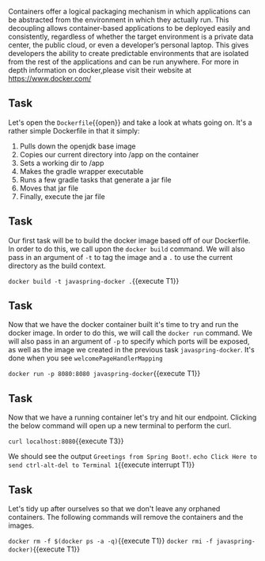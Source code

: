 Containers offer a logical packaging mechanism in which applications can be abstracted from the environment in which they actually run. This decoupling allows container-based applications to be deployed easily and consistently, regardless of whether the target environment is a private data center, the public cloud, or even a developer’s personal laptop. This gives developers the ability to create predictable environments that are isolated from the rest of the applications and can be run anywhere. For more in depth information on docker,please visit their website at https://www.docker.com/

## Task
Let's open the `Dockerfile`{{open}} and take a look at whats going on. It's a rather simple Dockerfile in that it simply:
1. Pulls down the openjdk base image
2. Copies our current directory into /app on the container
3. Sets a working dir to /app
4. Makes the gradle wrapper executable
5. Runs a few gradle tasks that generate a jar file
6. Moves that jar file
7. Finally, execute the jar file

## Task
Our first task will be to build the docker image based off of our Dockerfile. In order to do this, we call upon the ```docker build``` command. We will also pass in an argument of ```-t``` to tag the image and a ```.``` to use the current directory as the build context.

`docker build -t javaspring-docker .`{{execute T1}}

## Task
Now that we have the docker container built it's time to try and run the docker image. In order to do this, we will call the ```docker run``` command. We will also pass in an argument of ```-p``` to specify which ports will be exposed, as well as the image we created in the previous task  ```javaspring-docker```. It's done when you see ```welcomePageHandlerMapping``` 

`docker run -p 8080:8080 javaspring-docker`{{execute T1}}

## Task 
Now that we have a running container let's try and hit our endpoint. Clicking the below command will open up a new terminal to perform the curl. 

`curl localhost:8080`{{execute T3}}

We should see the output ```Greetings from Spring Boot!```.
`echo Click Here to send ctrl-alt-del to Terminal 1`{{execute interrupt T1}}

## Task
Let's tidy up after ourselves so that we don't leave any orphaned containers. The following commands will remove the containers and the images. 

`docker rm -f $(docker ps -a -q)`{{execute T1}}
`docker rmi -f javaspring-docker)`{{execute T1}}